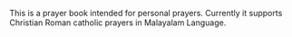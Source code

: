 This is a prayer book intended for personal prayers. Currently it supports Christian Roman catholic prayers in Malayalam Language.
